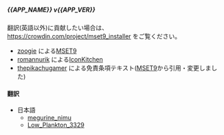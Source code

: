 ##### {{APP_NAME}} v{{APP_VER}}

<translatable-comment>翻訳(英語以外)に貢献したい場合は、 https://crowdin.com/project/mset9_installer をご覧ください。</translatable-comment>

- [zoogie](https://github.com/zoogie) による[MSET9](https://github.com/zoogie/MSET9)
- [romannurik](https://twitter.com/romannurik) による[IconKitchen](https://icon.kitchen)
- [thepikachugamer](https://github.com/Naim2000) による免責条項テキスト([MSET9](https://github.com/zoogie/MSET9)から引用・変更しました)

#### 翻訳

- 日本語
  - [megurine_nimu](https://crowdin.com/profile/megurine_nimu)
  - [Low_Plankton_3329](https://crowdin.com/profile/Low_Plankton_3329)
